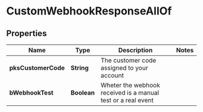 

# CustomWebhookResponseAllOf


## Properties

| Name | Type | Description | Notes |
|------------ | ------------- | ------------- | -------------|
|**pksCustomerCode** | **String** | The customer code assigned to your account |  |
|**bWebhookTest** | **Boolean** | Wheter the webhook received is a manual test or a real event |  |



